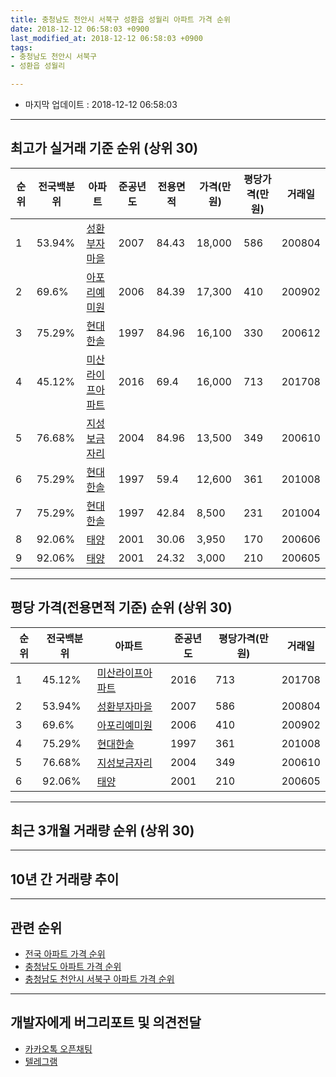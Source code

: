 ```yaml
---
title: 충청남도 천안시 서북구 성환읍 성월리 아파트 가격 순위
date: 2018-12-12 06:58:03 +0900
last_modified_at: 2018-12-12 06:58:03 +0900
tags:
- 충청남도 천안시 서북구
- 성환읍 성월리

---
```


* 마지막 업데이트 : 2018-12-12 06:58:03

---

## 최고가 실거래 기준 순위 (상위 30)


|순위|전국백분위|아파트|준공년도|전용면적|가격(만원)|평당가격(만원)|거래일|
|---|---|---|---|---|---|---|---|
|1|53.94%|[성환부자마을](https://search.naver.com/search.naver?query=%EC%B6%A9%EC%B2%AD%EB%82%A8%EB%8F%84+%EC%B2%9C%EC%95%88%EC%8B%9C+%EC%84%9C%EB%B6%81%EA%B5%AC+%EC%84%B1%ED%99%98%EC%9D%8D+%EC%84%B1%EC%9B%94%EB%A6%AC+%EC%84%B1%ED%99%98%EB%B6%80%EC%9E%90%EB%A7%88%EC%9D%84)|2007|84.43|18,000|586|200804|
|2|69.6%|[아포리예미원](https://search.naver.com/search.naver?query=%EC%B6%A9%EC%B2%AD%EB%82%A8%EB%8F%84+%EC%B2%9C%EC%95%88%EC%8B%9C+%EC%84%9C%EB%B6%81%EA%B5%AC+%EC%84%B1%ED%99%98%EC%9D%8D+%EC%84%B1%EC%9B%94%EB%A6%AC+%EC%95%84%ED%8F%AC%EB%A6%AC%EC%98%88%EB%AF%B8%EC%9B%90)|2006|84.39|17,300|410|200902|
|3|75.29%|[현대한솔](https://search.naver.com/search.naver?query=%EC%B6%A9%EC%B2%AD%EB%82%A8%EB%8F%84+%EC%B2%9C%EC%95%88%EC%8B%9C+%EC%84%9C%EB%B6%81%EA%B5%AC+%EC%84%B1%ED%99%98%EC%9D%8D+%EC%84%B1%EC%9B%94%EB%A6%AC+%ED%98%84%EB%8C%80%ED%95%9C%EC%86%94)|1997|84.96|16,100|330|200612|
|4|45.12%|[미산라이프아파트](https://search.naver.com/search.naver?query=%EC%B6%A9%EC%B2%AD%EB%82%A8%EB%8F%84+%EC%B2%9C%EC%95%88%EC%8B%9C+%EC%84%9C%EB%B6%81%EA%B5%AC+%EC%84%B1%ED%99%98%EC%9D%8D+%EC%84%B1%EC%9B%94%EB%A6%AC+%EB%AF%B8%EC%82%B0%EB%9D%BC%EC%9D%B4%ED%94%84%EC%95%84%ED%8C%8C%ED%8A%B8)|2016|69.4|16,000|713|201708|
|5|76.68%|[지성보금자리](https://search.naver.com/search.naver?query=%EC%B6%A9%EC%B2%AD%EB%82%A8%EB%8F%84+%EC%B2%9C%EC%95%88%EC%8B%9C+%EC%84%9C%EB%B6%81%EA%B5%AC+%EC%84%B1%ED%99%98%EC%9D%8D+%EC%84%B1%EC%9B%94%EB%A6%AC+%EC%A7%80%EC%84%B1%EB%B3%B4%EA%B8%88%EC%9E%90%EB%A6%AC)|2004|84.96|13,500|349|200610|
|6|75.29%|[현대한솔](https://search.naver.com/search.naver?query=%EC%B6%A9%EC%B2%AD%EB%82%A8%EB%8F%84+%EC%B2%9C%EC%95%88%EC%8B%9C+%EC%84%9C%EB%B6%81%EA%B5%AC+%EC%84%B1%ED%99%98%EC%9D%8D+%EC%84%B1%EC%9B%94%EB%A6%AC+%ED%98%84%EB%8C%80%ED%95%9C%EC%86%94)|1997|59.4|12,600|361|201008|
|7|75.29%|[현대한솔](https://search.naver.com/search.naver?query=%EC%B6%A9%EC%B2%AD%EB%82%A8%EB%8F%84+%EC%B2%9C%EC%95%88%EC%8B%9C+%EC%84%9C%EB%B6%81%EA%B5%AC+%EC%84%B1%ED%99%98%EC%9D%8D+%EC%84%B1%EC%9B%94%EB%A6%AC+%ED%98%84%EB%8C%80%ED%95%9C%EC%86%94)|1997|42.84|8,500|231|201004|
|8|92.06%|[태양](https://search.naver.com/search.naver?query=%EC%B6%A9%EC%B2%AD%EB%82%A8%EB%8F%84+%EC%B2%9C%EC%95%88%EC%8B%9C+%EC%84%9C%EB%B6%81%EA%B5%AC+%EC%84%B1%ED%99%98%EC%9D%8D+%EC%84%B1%EC%9B%94%EB%A6%AC+%ED%83%9C%EC%96%91)|2001|30.06|3,950|170|200606|
|9|92.06%|[태양](https://search.naver.com/search.naver?query=%EC%B6%A9%EC%B2%AD%EB%82%A8%EB%8F%84+%EC%B2%9C%EC%95%88%EC%8B%9C+%EC%84%9C%EB%B6%81%EA%B5%AC+%EC%84%B1%ED%99%98%EC%9D%8D+%EC%84%B1%EC%9B%94%EB%A6%AC+%ED%83%9C%EC%96%91)|2001|24.32|3,000|210|200605|


---

## 평당 가격(전용면적 기준) 순위 (상위 30)


|순위|전국백분위|아파트|준공년도|평당가격(만원)|거래일|
|---|---|---|---|---|---|
|1|45.12%|[미산라이프아파트](https://search.naver.com/search.naver?query=%EC%B6%A9%EC%B2%AD%EB%82%A8%EB%8F%84+%EC%B2%9C%EC%95%88%EC%8B%9C+%EC%84%9C%EB%B6%81%EA%B5%AC+%EC%84%B1%ED%99%98%EC%9D%8D+%EC%84%B1%EC%9B%94%EB%A6%AC+%EB%AF%B8%EC%82%B0%EB%9D%BC%EC%9D%B4%ED%94%84%EC%95%84%ED%8C%8C%ED%8A%B8)|2016|713|201708|
|2|53.94%|[성환부자마을](https://search.naver.com/search.naver?query=%EC%B6%A9%EC%B2%AD%EB%82%A8%EB%8F%84+%EC%B2%9C%EC%95%88%EC%8B%9C+%EC%84%9C%EB%B6%81%EA%B5%AC+%EC%84%B1%ED%99%98%EC%9D%8D+%EC%84%B1%EC%9B%94%EB%A6%AC+%EC%84%B1%ED%99%98%EB%B6%80%EC%9E%90%EB%A7%88%EC%9D%84)|2007|586|200804|
|3|69.6%|[아포리예미원](https://search.naver.com/search.naver?query=%EC%B6%A9%EC%B2%AD%EB%82%A8%EB%8F%84+%EC%B2%9C%EC%95%88%EC%8B%9C+%EC%84%9C%EB%B6%81%EA%B5%AC+%EC%84%B1%ED%99%98%EC%9D%8D+%EC%84%B1%EC%9B%94%EB%A6%AC+%EC%95%84%ED%8F%AC%EB%A6%AC%EC%98%88%EB%AF%B8%EC%9B%90)|2006|410|200902|
|4|75.29%|[현대한솔](https://search.naver.com/search.naver?query=%EC%B6%A9%EC%B2%AD%EB%82%A8%EB%8F%84+%EC%B2%9C%EC%95%88%EC%8B%9C+%EC%84%9C%EB%B6%81%EA%B5%AC+%EC%84%B1%ED%99%98%EC%9D%8D+%EC%84%B1%EC%9B%94%EB%A6%AC+%ED%98%84%EB%8C%80%ED%95%9C%EC%86%94)|1997|361|201008|
|5|76.68%|[지성보금자리](https://search.naver.com/search.naver?query=%EC%B6%A9%EC%B2%AD%EB%82%A8%EB%8F%84+%EC%B2%9C%EC%95%88%EC%8B%9C+%EC%84%9C%EB%B6%81%EA%B5%AC+%EC%84%B1%ED%99%98%EC%9D%8D+%EC%84%B1%EC%9B%94%EB%A6%AC+%EC%A7%80%EC%84%B1%EB%B3%B4%EA%B8%88%EC%9E%90%EB%A6%AC)|2004|349|200610|
|6|92.06%|[태양](https://search.naver.com/search.naver?query=%EC%B6%A9%EC%B2%AD%EB%82%A8%EB%8F%84+%EC%B2%9C%EC%95%88%EC%8B%9C+%EC%84%9C%EB%B6%81%EA%B5%AC+%EC%84%B1%ED%99%98%EC%9D%8D+%EC%84%B1%EC%9B%94%EB%A6%AC+%ED%83%9C%EC%96%91)|2001|210|200605|


---

## 최근 3개월 거래량 순위 (상위 30)


<div style="width:100%;">
    <canvas id="deal_count_ranking" height="250"></canvas>
</div>


<script>
new Chart(document.getElementById("deal_count_ranking"), {
    type: 'horizontalBar',
    data: {
        labels: ['현대한솔'],
        datasets: [{
            label: '실거래 수',
            data: [4],
            borderColor: "rgba(255, 0, 128, 1)",
            backgroundColor: "rgba(255, 0, 128, 0.5)",
            fill: false,
        }]
    },
    options: {
        responsive: true,
        title: {
            display: true,
            text: '최근 3개월 거래량 순위'
        },
        tooltips: {
            mode: 'index',
            intersect: false,
            callbacks: {
                title: function(tooltipItems, data) {
                    return "실거래 수:";
                },
                label: function(tooltipItem, data) {
                    return data.labels[tooltipItem.index] + ": " + tooltipItem.xLabel;
                }
            }
        },
        hover: {
            mode: 'nearest',
            intersect: true
        },
        scales: {
            xAxes: [{
                display: true,
                scaleLabel: {
                    display: true,
                    labelString: '실거래 수'
                },
                ticks: {
                    suggestedMin: 0,
                }
            }],
            yAxes: [{
                display: true,
                ticks: {
                    autoSkip: false,
                    callback: function(value, index, values) {
                        if (value.length > 15)
                            return value.substr(0, 13) + "...";
                        else
                            return value;
                    }
                },
                scaleLabel: {
                    display: false,
                }
            }]
        }
    }
});

</script>


---

## 10년 간 거래량 추이


<div style="width:100%;">
    <canvas id="deal_progress" height="250"></canvas>
</div>

<script>
new Chart(document.getElementById("deal_progress"), {
    type: 'line',
    data: {
        labels: ['200812','200901','200902','200903','200904','200905','200906','200907','200908','200909','200910','200911','200912','201001','201002','201003','201004','201005','201006','201007','201008','201009','201010','201011','201012','201101','201102','201103','201104','201105','201106','201107','201108','201109','201110','201111','201112','201201','201202','201203','201204','201205','201206','201207','201208','201209','201210','201211','201212','201301','201302','201303','201304','201305','201306','201307','201308','201309','201310','201311','201312','201401','201402','201403','201404','201405','201406','201407','201408','201409','201410','201411','201412','201501','201502','201503','201504','201505','201506','201507','201508','201509','201510','201511','201512','201601','201602','201603','201604','201605','201606','201607','201608','201609','201610','201611','201612','201701','201702','201703','201704','201705','201706','201707','201708','201709','201710','201711','201712','201801','201802','201803','201804','201805','201806','201807','201808','201809','201810','201811','201812'],
        datasets: [{
            label: '실거래 수',
            pointRadius: 1,
            data: [3, 3, 4, 11, 5, 2, 4, 3, 4, 7, 4, 2, 3, 1, 7, 5, 5, 3, 5, 1, 3, 2, 3, 4, 3, 4, 4, 4, 4, 2, 2, 2, 5, 2, 2, 4, 4, 2, 1, 3, 5, 5, 7, 0, 5, 2, 2, 2, 5, 0, 3, 0, 2, 1, 1, 0, 0, 2, 1, 2, 4, 3, 1, 2, 0, 0, 2, 1, 3, 3, 4, 3, 1, 1, 0, 5, 6, 2, 2, 2, 0, 1, 2, 5, 4, 2, 0, 1, 1, 2, 7, 9, 10, 8, 7, 2, 0, 3, 3, 8, 6, 2, 1, 2, 2, 1, 1, 2, 2, 3, 3, 3, 5, 2, 3, 1, 2, 0, 4, 0, 0],
            borderColor: "rgba(255, 201, 14, 1)",
            backgroundColor: "rgba(255, 201, 14, 0.5)",
            fill: true,
        }]
    },
    options: {
        responsive: true,
        title: {
            display: true,
            text: '10년간 거래량 추이'
        },
        tooltips: {
            mode: 'index',
            intersect: false,
        },
        hover: {
            mode: 'nearest',
            intersect: true
        },
        scales: {
            xAxes: [{
                display: true,
                scaleLabel: {
                    display: true,
                    labelString: '년/월'
                }
            }],
            yAxes: [{
                display: true,
                ticks: {
                    suggestedMin: 0,
                },
                scaleLabel: {
                    display: true,
                    labelString: '실거래 수'
                }
            }]
        }
    }
});

</script>


---

## 관련 순위

- [전국 아파트 가격 순위](https://inasie.github.io/apt-ranking/전국)
- [충청남도 아파트 가격 순위](https://inasie.github.io/apt-ranking/충청남도)
- [충청남도 천안시 서북구 아파트 가격 순위](https://inasie.github.io/apt-ranking/충청남도-천안시-서북구)


---

## 개발자에게 버그리포트 및 의견전달

- [카카오톡 오픈채팅](https://open.kakao.com/o/gLJUAP4)
- [텔레그램](https://t.me/inasie)

